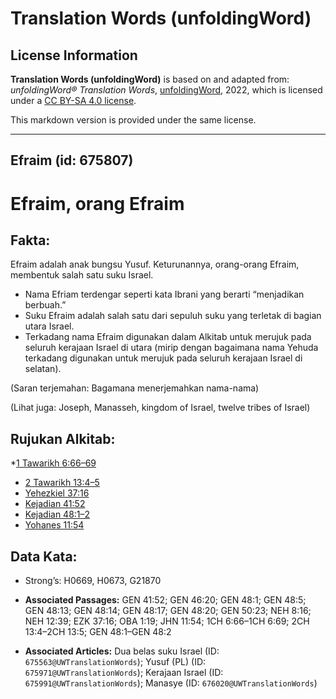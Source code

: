 # Translation Words (unfoldingWord)

## License Information

**Translation Words (unfoldingWord)** is based on and adapted from: _unfoldingWord® Translation Words_, [unfoldingWord](https://unfoldingword.org/utw), 2022, which is licensed under a [CC BY-SA 4.0 license](https://creativecommons.org/licenses/by-sa/4.0/legalcode.en).

This markdown version is provided under the same license.



--------------------------------

## Efraim (id: 675807)

Efraim, orang Efraim
====================

Fakta:
------

Efraim adalah anak bungsu Yusuf. Keturunannya, orang\-orang Efraim, membentuk salah satu suku Israel.

* Nama Efriam terdengar seperti kata Ibrani yang berarti “menjadikan berbuah.”
* Suku Efraim adalah salah satu dari sepuluh suku yang terletak di bagian utara Israel.
* Terkadang nama Efraim digunakan dalam Alkitab untuk merujuk pada seluruh kerajaan Israel di utara (mirip dengan bagaimana nama Yehuda terkadang digunakan untuk merujuk pada seluruh kerajaan Israel di selatan).

(Saran terjemahan: Bagamana menerjemahkan nama\-nama)

(Lihat juga: Joseph, Manasseh, kingdom of Israel, twelve tribes of Israel)

Rujukan Alkitab:
----------------

\*[1 Tawarikh 6:66–69](https://ref.ly/1Chr0:0)

* [2 Tawarikh 13:4–5](https://ref.ly/2Chr0:0)
* [Yehezkiel 37:16](https://ref.ly/Ezek37:16)
* [Kejadian 41:52](https://ref.ly/Gen41:52)
* [Kejadian 48:1–2](https://ref.ly/Gen48:1-Gen48:2)
* [Yohanes 11:54](https://ref.ly/John11:54)

Data Kata:
----------

* Strong’s: H0669, H0673, G21870

* **Associated Passages:** GEN 41:52; GEN 46:20; GEN 48:1; GEN 48:5; GEN 48:13; GEN 48:14; GEN 48:17; GEN 48:20; GEN 50:23; NEH 8:16; NEH 12:39; EZK 37:16; OBA 1:19; JHN 11:54; 1CH 6:66–1CH 6:69; 2CH 13:4–2CH 13:5; GEN 48:1–GEN 48:2
* **Associated Articles:** Dua belas suku Israel (ID: `675563@UWTranslationWords`); Yusuf (PL) (ID: `675971@UWTranslationWords`); Kerajaan Israel (ID: `675991@UWTranslationWords`); Manasye (ID: `676020@UWTranslationWords`)

